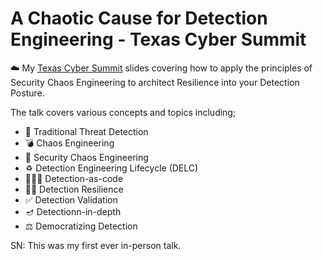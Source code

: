 # A Chaotic Cause for Detection Engineering - Texas Cyber Summit
☁️ My [Texas Cyber Summit](https://texascyber.com/briefings_schedule/detection-engineering/) slides covering how to apply the principles of Security Chaos Engineering to architect Resilience into your Detection Posture.

The talk covers various concepts and topics including;
- 🤺 Traditional Threat Detection
- 💣 Chaos Engineering
- 🧨 Security Chaos Engineering
- ♽ Detection Engineering Lifecycle (DELC)
- 👨🏾‍💻 Detection-as-code
- 💪🏽 Detection Resilience
- ✅ Detection Validation
- 🪔 Detectionn-in-depth
- ⚖️ Democratizing Detection


SN: This was my first ever in-person talk.

